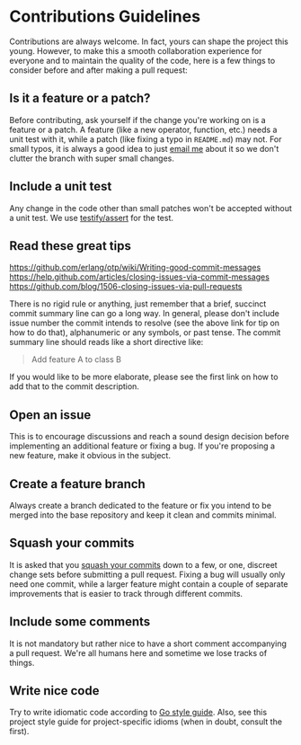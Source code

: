 # Contributions Guidelines
Contributions are always welcome. In fact, yours can shape the project this young. However, to make this a smooth collaboration experience for everyone and to maintain the quality of the code, here is a few things to consider before and after making a pull request:

## Is it a feature or a patch?
Before contributing, ask yourself if the change you're working on is a feature or a patch. A feature (like a new operator, function, etc.) needs a unit test with it, while a patch (like fixing a typo in `README.md`) may not. For small typos, it is always a good idea to just [email me](sendto:jo.chasinga@gmailcom) about it so we don't clutter the branch with super small changes.

## Include a unit test
Any change in the code other than small patches won't be accepted without a unit test. We use [testify/assert](https://github.com/stretchr/testify#assert-package) for the test.

## Read these great tips

https://github.com/erlang/otp/wiki/Writing-good-commit-messages    
https://help.github.com/articles/closing-issues-via-commit-messages    
https://github.com/blog/1506-closing-issues-via-pull-requests    

There is no rigid rule or anything, just remember that a brief, succinct commit summary line can go a long way. In general, please don't include issue number the commit intends to resolve (see the above link for tip on how to do that), alphanumeric or any symbols, or past tense. The commit summary line should reads like a short directive like:

> Add feature A to class B

If you would like to be more elaborate, please see the first link on how to add that to the commit description.

## Open an issue
This is to encourage discussions and reach a sound design decision before implementing an additional feature or fixing a bug. If you're proposing a new feature, make it obvious in the subject.

## Create a feature branch
Always create a branch dedicated to the feature or fix you intend to be merged into the base repository and keep it clean and commits minimal. 

## Squash your commits
It is asked that you [squash your commits](https://github.com/blog/2141-squash-your-commits) down to a few, or one, discreet change sets before submitting a pull request. Fixing a bug will usually only need one commit, while a larger feature might contain a couple of separate improvements that is easier to track through different commits.

## Include some comments
It is not mandatory but rather nice to have a short comment accompanying a pull request. We're all humans here and sometime we lose tracks of things.

## Write nice code
Try to write idiomatic code according to [Go style guide](https://github.com/golang/go/wiki/CodeReviewComments). Also, see this project style guide for project-specific idioms (when in doubt, consult the first).

